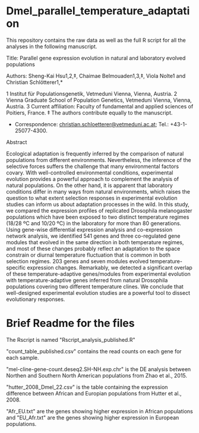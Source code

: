 # Dmel_parallel_temperature_adaptation
This repository contains the raw data as well as the full R script for all the analyses in the following manuscript.

Title: Parallel gene expression evolution in natural and laboratory evolved populations

Authors: Sheng-Kai Hsu1,2,‡, Chaimae Belmouaden1,3,‡, Viola Nolte1 and Christian Schlötterer1,*

1 Institut für Populationsgenetik, Vetmeduni Vienna, Vienna, Austria.
2 Vienna Graduate School of Population Genetics, Vetmeduni Vienna, Vienna, Austria.
3 Current affiliation: Faculty of fundamental and applied sciences of Poitiers, France.
‡ The authors contribute equally to the manuscript.
* Correspondence: christian.schloetterer@vetmeduni.ac.at; Tel.: +43-1-25077-4300.

Abstract

Ecological adaptation is frequently inferred by the comparison of natural populations from different environments. Nevertheless, the inference of the selective forces suffers the challenge that many environmental factors covary. With well-controlled environmental conditions, experimental evolution provides a powerful approach to complement the analysis of natural populations. On the other hand, it is apparent that laboratory conditions differ in many ways from natural environments, which raises the question to what extent selection responses in experimental evolution studies can inform us about adaptation processes in the wild. In this study, we compared the expression profiles of replicated Drosophila melanogaster populations which have been exposed to two distinct temperature regimes (18/28 ºC and 10/20 ºC) in the laboratory for more than 80 generations. Using gene-wise differential expression analysis and co-expression network analysis, we identified 541 genes and three co-regulated gene modules that evolved in the same direction in both temperature regimes, and most of these changes probably reflect an adaptation to the space constrain or diurnal temperature fluctuation that is common in both selection regimes. 203 genes and seven modules evolved temperature-specific expression changes. Remarkably, we detected a significant overlap of these temperature-adaptive genes/modules from experimental evolution with temperature-adaptive genes inferred from natural Drosophila populations covering two different temperature clines. We conclude that well-designed experimental evolution studies are a powerful tool to dissect evolutionary responses. 

# Brief Readme for the files
The Rscript is named "Rscript_analysis_published.R"

"count_table_published.csv" contains the read counts on each gene for each sample.

"mel-cline-gene-count.deseq2.SH-NH.exp.chr" is the DE analysis between Northen and Southern North American populations from Zhao et al., 2015.

"hutter_2008_Dmel_22.csv" is the table containing the expression difference between African and Europian populations from Hutter et al., 2008.

"Afr_EU.txt" are the genes showing higher expression in African populations and "EU_Afr.txt" are the genes showing higher expression in European populations.

